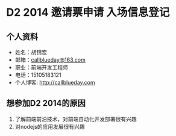 ﻿# D2 2014 邀请票申请 入场信息登记

## 个人资料

- 姓名：胡锦宏
- 邮箱：callblueday@163.com
- 职业：前端开发工程师
- 电话：15105183121
- 个人博客: http://callblueday.com 

## 想参加D2 2014的原因

1. 了解前端前沿技术，对前端自动化开发部署很有兴趣
2. 对nodejs的应用发展很有兴趣
